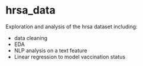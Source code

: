 # hrsa_data

Exploration and analysis of the hrsa dataset including:
- data cleaning
- EDA
- NLP analysis on a text feature
- Linear regression to model vaccination status
